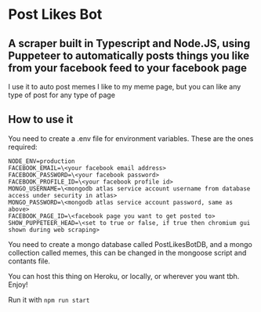 # Post Likes Bot

## A scraper built in Typescript and Node.JS, using Puppeteer to automatically posts things you like from your facebook feed to your facebook page

I use it to auto post memes I like to my meme page, but you can like any type of post for any type of page

## How to use it

You need to create a .env file for environment variables. These are the ones required:

```
NODE_ENV=production
FACEBOOK_EMAIL=\<your facebook email address>
FACEBOOK_PASSWORD=\<your facebook password>
FACEBOOK_PROFILE_ID=\<your facebook profile id>
MONGO_USERNAME=\<mongodb atlas service account username from database access under security in atlas>
MONGO_PASSWORD=\<mongodb atlas service account password, same as above>
FACEBOOK_PAGE_ID=\<facebook page you want to get posted to>
SHOW_PUPPETEER_HEAD=\<set to true or false, if true then chromium gui shown during web scraping>
```

You need to create a mongo database called PostLikesBotDB, and a mongo collection called memes, this can be changed in the mongoose script and contants file.

You can host this thing on Heroku, or locally, or wherever you want tbh. Enjoy!

Run it with `npm run start`
